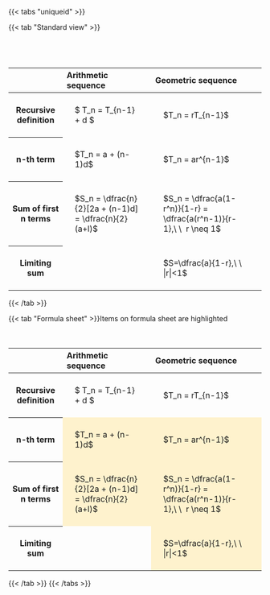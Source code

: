 ---
---

{{< tabs "uniqueid" >}}

{{< tab "Standard view" >}}

#  
<br>
<style type="text/css">
#T_5877e th.col_heading {
  text-align: left;
  font-size: 1em;
}
#T_5877e td {
  text-align: left;
  font-size: 1em;
  padding: 1.5em;
}
#T_5877e_row0_col0, #T_5877e_row0_col1, #T_5877e_row1_col0, #T_5877e_row1_col1, #T_5877e_row2_col0, #T_5877e_row2_col1, #T_5877e_row3_col0, #T_5877e_row3_col1 {
  white-space: pre-wrap;
}
</style>
<table id="T_5877e">
  <thead>
    <tr>
      <th class="blank level0" >&nbsp;</th>
      <th id="T_5877e_level0_col0" class="col_heading level0 col0" >Arithmetic sequence</th>
      <th id="T_5877e_level0_col1" class="col_heading level0 col1" >Geometric sequence</th>
    </tr>
  </thead>
  <tbody>
    <tr>
      <th id="T_5877e_level0_row0" class="row_heading level0 row0" >Recursive definition</th>
      <td id="T_5877e_row0_col0" class="data row0 col0" >$ T_n = T_{n-1} + d $</td>
      <td id="T_5877e_row0_col1" class="data row0 col1" >$T_n = rT_{n-1}$</td>
    </tr>
    <tr>
      <th id="T_5877e_level0_row1" class="row_heading level0 row1" >n-th term</th>
      <td id="T_5877e_row1_col0" class="data row1 col0" >$T_n = a + (n-1)d$</td>
      <td id="T_5877e_row1_col1" class="data row1 col1" >$T_n = ar^{n-1}$</td>
    </tr>
    <tr>
      <th id="T_5877e_level0_row2" class="row_heading level0 row2" >Sum of first n terms</th>
      <td id="T_5877e_row2_col0" class="data row2 col0" >$S_n = \dfrac{n}{2}[2a + (n-1)d] = \dfrac{n}{2}(a+l)$</td>
      <td id="T_5877e_row2_col1" class="data row2 col1" >$S_n = \dfrac{a(1-r^n)}{1-r} = \dfrac{a(r^n-1)}{r-1},\ \  r \neq 1$</td>
    </tr>
    <tr>
      <th id="T_5877e_level0_row3" class="row_heading level0 row3" >Limiting sum</th>
      <td id="T_5877e_row3_col0" class="data row3 col0" ></td>
      <td id="T_5877e_row3_col1" class="data row3 col1" >$S=\dfrac{a}{1-r},\ \ |r|<1$</td>
    </tr>
  </tbody>
</table>
{{< /tab >}}

{{< tab "Formula sheet" >}}Items on formula sheet are highlighted
<br><br><br>
<style type="text/css">
#T_3adfe th.col_heading {
  text-align: left;
  font-size: 1em;
}
#T_3adfe td {
  text-align: left;
  font-size: 1em;
  padding: 1.5em;
}
#T_3adfe_row0_col0, #T_3adfe_row0_col1, #T_3adfe_row3_col0 {
  white-space: pre-wrap;
}
#T_3adfe_row1_col0, #T_3adfe_row1_col1, #T_3adfe_row2_col0, #T_3adfe_row2_col1, #T_3adfe_row3_col1 {
  background-color: rgba(255,194,10, 0.2);
  white-space: pre-wrap;
}
</style>
<table id="T_3adfe">
  <thead>
    <tr>
      <th class="blank level0" >&nbsp;</th>
      <th id="T_3adfe_level0_col0" class="col_heading level0 col0" >Arithmetic sequence</th>
      <th id="T_3adfe_level0_col1" class="col_heading level0 col1" >Geometric sequence</th>
    </tr>
  </thead>
  <tbody>
    <tr>
      <th id="T_3adfe_level0_row0" class="row_heading level0 row0" >Recursive definition</th>
      <td id="T_3adfe_row0_col0" class="data row0 col0" >$ T_n = T_{n-1} + d $</td>
      <td id="T_3adfe_row0_col1" class="data row0 col1" >$T_n = rT_{n-1}$</td>
    </tr>
    <tr>
      <th id="T_3adfe_level0_row1" class="row_heading level0 row1" >n-th term</th>
      <td id="T_3adfe_row1_col0" class="data row1 col0" >$T_n = a + (n-1)d$</td>
      <td id="T_3adfe_row1_col1" class="data row1 col1" >$T_n = ar^{n-1}$</td>
    </tr>
    <tr>
      <th id="T_3adfe_level0_row2" class="row_heading level0 row2" >Sum of first n terms</th>
      <td id="T_3adfe_row2_col0" class="data row2 col0" >$S_n = \dfrac{n}{2}[2a + (n-1)d] = \dfrac{n}{2}(a+l)$</td>
      <td id="T_3adfe_row2_col1" class="data row2 col1" >$S_n = \dfrac{a(1-r^n)}{1-r} = \dfrac{a(r^n-1)}{r-1},\ \  r \neq 1$</td>
    </tr>
    <tr>
      <th id="T_3adfe_level0_row3" class="row_heading level0 row3" >Limiting sum</th>
      <td id="T_3adfe_row3_col0" class="data row3 col0" ></td>
      <td id="T_3adfe_row3_col1" class="data row3 col1" >$S=\dfrac{a}{1-r},\ \ |r|<1$</td>
    </tr>
  </tbody>
</table>
{{< /tab >}}
{{< /tabs >}}